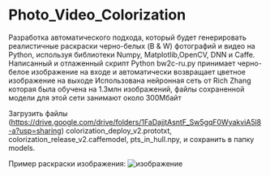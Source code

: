 # Photo_Video_Colorization
Разработка автоматического подхода, который будет генерировать реалистичные раскраски черно-белых (B & W) фотографий и видео на Python, используя библиотеки Numpy, Matplotlib,OpenCV, DNN и Caffe. Написанный и отлаженный скрипт Python bw2c-ru.py принимает черно-белое изображение на входе и автоматически возвращает цветное изображение на выходе
Использована нейронная сеть от Rich Zhang которая была обучена на 1.3млн изображений,  файлы сохраненной модели для этой сети занимают около 300Мбайт

Загрузить файлы (https://drive.google.com/drive/folders/1FaDajjtAsntF_Sw5gqF0WyakviA5l8-a?usp=sharing)
colorization_deploy_v2.prototxt, 
colorization_release_v2.caffemodel,
pts_in_hull.npy, и сохранить в папку models.


Пример раскраски изображения:
![изображение](https://user-images.githubusercontent.com/96390154/233780088-b282f007-e383-408d-a356-c2f0d745a255.png)
